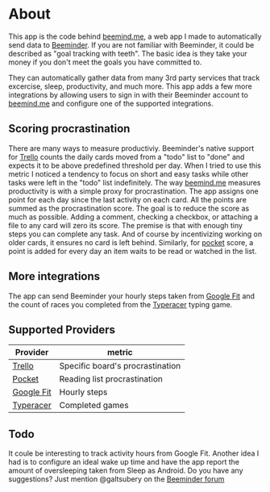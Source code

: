 About
================

This app is the code behind [beemind.me][1], a web app I made to automatically send data to [Beeminder][2].
If you are not familiar with Beeminder, it could be described as "goal tracking with teeth". The basic idea is they take your money if you don't meet the goals you have committed to.

They can automatically gather data from many 3rd party services that track excercise, sleep, productivity, and much more.
This app adds a few more integrations by allowing users to sign in with their Beeminder account to [beemind.me][1] and configure one of the supported integrations.

Scoring procrastination
-----
There are many ways to measure productiviy. Beeminder's native support for [Trello][4] counts the daily cards moved from a "todo" list to "done" and expects it to be above predefined threshold per day. When I tried to use this metric I noticed a tendency to focus on short and easy tasks while other tasks were left in the "todo" list indefinitely.
The way [beemind.me][1] measures productivity is with a simple proxy for procrastination. The app assigns one point for each day since the last activity on each card. All the points are summed as the procrastination score. The goal is to reduce the score as much as possible. Adding a comment, checking a checkbox, or attaching a file to any card will zero its score. The premise is that with enough tiny steps you can complete any task. And of course by incentivizing working on older cards, it ensures no card is left behind.
Similarly, for [pocket][3] score, a point is added for every day an item waits to be read or watched in the list.

More integrations
-----
The app can send Beeminder your hourly steps taken from [Google Fit][5] and the count of races you completed from the [Typeracer][6] typing game.

Supported Providers
-----
|Provider        | metric                | 
|----------------|-----------------------|
|[Trello][4]     |Specific board's procrastination |
|[Pocket][3]     |Reading list procrastination      |
|[Google Fit][5] |Hourly steps           |
|[Typeracer][6]  |Completed games        |

Todo
-----
It coule be interesting to track activity hours from Google Fit.
Another idea I had is to configure an ideal wake up time and have the app report the amount of oversleeping taken from Sleep as Android.
Do you have any suggestions?
Just mention @galtsubery on the [Beeminder forum][7] 



[1]: https://www.beemind.me
[2]: https://www.beeminder.com
[3]: https://www.getpocket.com
[4]: https://www.trello.com
[5]: https://fit.google.com
[6]: http://www.typeracer.com
[7]: http://forum.beeminder.com/

